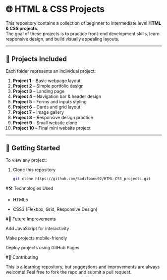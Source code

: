 # 🌐 HTML & CSS Projects

This repository contains a collection of beginner to intermediate level **HTML & CSS projects**.  
The goal of these projects is to practice front-end development skills, learn responsive design, and build visually appealing layouts.

---

## 📂 Projects Included
Each folder represents an individual project:

1. **Project 1** – Basic webpage layout  
2. **Project 2** – Simple portfolio design  
3. **Project 3** – Landing page  
4. **Project 4** – Navigation bar & header design  
5. **Project 5** – Forms and inputs styling  
6. **Project 6** – Cards and grid layout  
7. **Project 7** – Image gallery  
8. **Project 8** – Responsive design practice  
9. **Project 9** – Small website clone  
10. **Project 10** – Final mini website project  

---

## 🚀 Getting Started
To view any project:

1. Clone this repository  
   ```bash
   git clone https://github.com/Sadifbanu02/HTML-CSS_projects.git

#🛠️ Technologies Used

- HTML5

- CSS3 (Flexbox, Grid, Responsive Design)
  
#🎯 Future Improvements

Add JavaScript for interactivity

Make projects mobile-friendly

Deploy projects using GitHub Pages

#🤝 Contributing

This is a learning repository, but suggestions and improvements are always welcome!
Feel free to fork the repo and submit a pull request.
